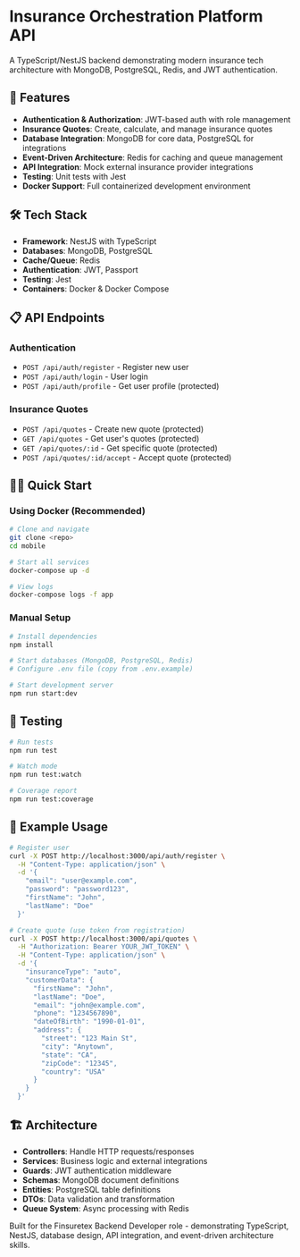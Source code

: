# Insurance Orchestration Platform API

A TypeScript/NestJS backend demonstrating modern insurance tech architecture with MongoDB, PostgreSQL, Redis, and JWT authentication.

## 🚀 Features

- **Authentication & Authorization**: JWT-based auth with role management
- **Insurance Quotes**: Create, calculate, and manage insurance quotes  
- **Database Integration**: MongoDB for core data, PostgreSQL for integrations
- **Event-Driven Architecture**: Redis for caching and queue management
- **API Integration**: Mock external insurance provider integrations
- **Testing**: Unit tests with Jest
- **Docker Support**: Full containerized development environment

## 🛠 Tech Stack

- **Framework**: NestJS with TypeScript
- **Databases**: MongoDB, PostgreSQL
- **Cache/Queue**: Redis
- **Authentication**: JWT, Passport
- **Testing**: Jest
- **Containers**: Docker & Docker Compose

## 📋 API Endpoints

### Authentication
- `POST /api/auth/register` - Register new user
- `POST /api/auth/login` - User login
- `POST /api/auth/profile` - Get user profile (protected)

### Insurance Quotes
- `POST /api/quotes` - Create new quote (protected)
- `GET /api/quotes` - Get user's quotes (protected)  
- `GET /api/quotes/:id` - Get specific quote (protected)
- `POST /api/quotes/:id/accept` - Accept quote (protected)

## 🏃‍♂️ Quick Start

### Using Docker (Recommended)

```bash
# Clone and navigate
git clone <repo>
cd mobile

# Start all services
docker-compose up -d

# View logs
docker-compose logs -f app
```

### Manual Setup

```bash
# Install dependencies
npm install

# Start databases (MongoDB, PostgreSQL, Redis)
# Configure .env file (copy from .env.example)

# Start development server
npm run start:dev
```

## 🧪 Testing

```bash
# Run tests
npm run test

# Watch mode
npm run test:watch

# Coverage report
npm run test:coverage
```

## 📱 Example Usage

```bash
# Register user
curl -X POST http://localhost:3000/api/auth/register \
  -H "Content-Type: application/json" \
  -d '{
    "email": "user@example.com",
    "password": "password123",
    "firstName": "John",
    "lastName": "Doe"
  }'

# Create quote (use token from registration)
curl -X POST http://localhost:3000/api/quotes \
  -H "Authorization: Bearer YOUR_JWT_TOKEN" \
  -H "Content-Type: application/json" \
  -d '{
    "insuranceType": "auto",
    "customerData": {
      "firstName": "John",
      "lastName": "Doe",
      "email": "john@example.com",
      "phone": "1234567890",
      "dateOfBirth": "1990-01-01",
      "address": {
        "street": "123 Main St",
        "city": "Anytown", 
        "state": "CA",
        "zipCode": "12345",
        "country": "USA"
      }
    }
  }'
```

## 🏗 Architecture

- **Controllers**: Handle HTTP requests/responses
- **Services**: Business logic and external integrations
- **Guards**: JWT authentication middleware
- **Schemas**: MongoDB document definitions
- **Entities**: PostgreSQL table definitions  
- **DTOs**: Data validation and transformation
- **Queue System**: Async processing with Redis

Built for the Finsuretex Backend Developer role - demonstrating TypeScript, NestJS, database design, API integration, and event-driven architecture skills.